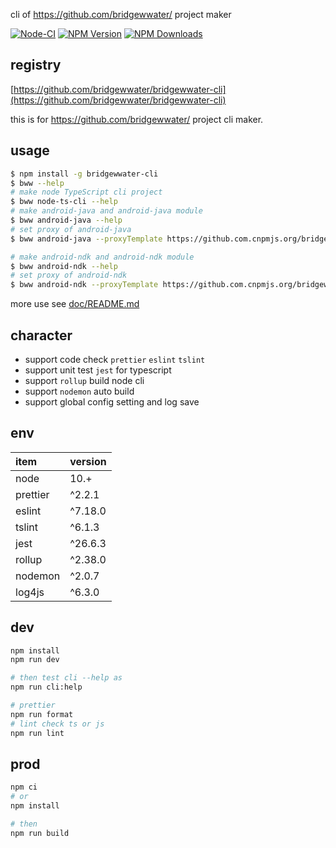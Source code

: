 cli of https://github.com/bridgewwater/ project maker 

[![Node-CI](https://github.com/bridgewwater/bridgewwater-cli/workflows/Node-CI/badge.svg?branch=main)](https://github.com/bridgewwater/bridgewwater-cli/actions?query=workflow%3ANode-CI)
[![NPM Version](http://img.shields.io/npm/v/bridgewwater-cli.svg?style=flat)](https://www.npmjs.org/package/bridgewwater-cli)
[![NPM Downloads](https://img.shields.io/npm/dm/bridgewwater-cli.svg?style=flat)](https://npmcharts.com/compare/bridgewwater-cli?minimal=true)

## registry

[https://github.com/bridgewwater/bridgewwater-cli](https://github.com/bridgewwater/bridgewwater-cli)

this is for https://github.com/bridgewwater/ project cli maker.

## usage

```bash
$ npm install -g bridgewwater-cli
$ bww --help
# make node TypeScript cli project
$ bww node-ts-cli --help
# make android-java and android-java module
$ bww android-java --help
# set proxy of android-java 
$ bww android-java --proxyTemplate https://github.com.cnpmjs.org/bridgewwater/android-java-temple.git

# make android-ndk and android-ndk module
$ bww android-ndk --help
# set proxy of android-ndk 
$ bww android-ndk --proxyTemplate https://github.com.cnpmjs.org/bridgewwater/android-ndk-temple.git
```

more use see [doc/README.md](doc/README.md)

## character

- support code check `prettier` `eslint` `tslint`
- support unit test `jest` for typescript
- support `rollup` build node cli
- support `nodemon` auto build
- support global config setting and log save

## env

| item              | version           |
|:------------------|:------------------|
| node              | 10.+ |
| prettier          | ^2.2.1 |
| eslint            | ^7.18.0 |
| tslint            | ^6.1.3 |
| jest              | ^26.6.3 |
| rollup            | ^2.38.0 |
| nodemon           | ^2.0.7 |
| log4js            | ^6.3.0 |

## dev

```bash
npm install
npm run dev

# then test cli --help as
npm run cli:help

# prettier
npm run format
# lint check ts or js
npm run lint
```

## prod

```bash
npm ci
# or
npm install

# then
npm run build
```